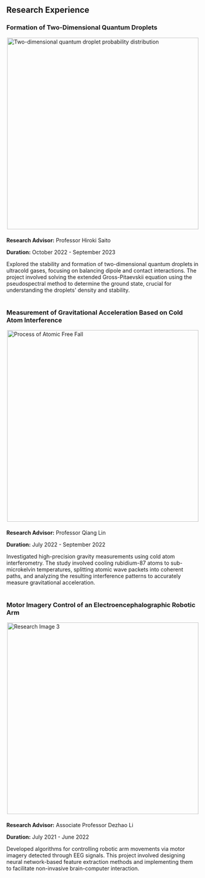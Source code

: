 <link rel="stylesheet" href="/assets/css/research_experience.css">

<section id="research-experience">
  <h2>Research Experience</h2>

  <div class="research-item" style="margin-bottom: 40px;">
    <h3>Formation of Two-Dimensional Quantum Droplets</h3>
    <img src="{{ site.baseurl }}/assets/img/quantum_droplets.png" alt="Two-dimensional quantum droplet probability distribution" style="width: 500px; height: auto; margin-bottom: 20px; display: block; margin-left: auto; margin-right: auto;">
    <div>
      <p><strong>Research Advisor:</strong> Professor Hiroki Saito</p>
      <p><strong>Duration:</strong> October 2022 - September 2023</p>
      <p>Explored the stability and formation of two-dimensional quantum droplets in ultracold gases, focusing on balancing dipole and contact interactions. The project involved solving the extended Gross-Pitaevskii equation using the pseudospectral method to determine the ground state, crucial for understanding the droplets' density and stability.</p>
    </div>
  </div>

  <div class="research-item" style="margin-bottom: 40px;">
    <h3>Measurement of Gravitational Acceleration Based on Cold Atom Interference</h3>
    <img src="{{ site.baseurl }}/assets/img/Atomic.png" alt="Process of Atomic Free Fall" style="width: 500px; height: auto; margin-bottom: 20px; display: block; margin-left: auto; margin-right: auto;">
    <div>
      <p><strong>Research Advisor:</strong> Professor Qiang Lin</p>
      <p><strong>Duration:</strong> July 2022 - September 2022</p>
      <p>Investigated high-precision gravity measurements using cold atom interferometry. The study involved cooling rubidium-87 atoms to sub-microkelvin temperatures, splitting atomic wave packets into coherent paths, and analyzing the resulting interference patterns to accurately measure gravitational acceleration.</p>
    </div>
  </div>

  <div class="research-item">
    <h3>Motor Imagery Control of an Electroencephalographic Robotic Arm</h3>
    <img src="{{ site.baseurl }}/assets/img/EEG.png" alt="Research Image 3" style="width: 500px; height: auto; margin-bottom: 20px; display: block; margin-left: auto; margin-right: auto;">
    <div>
      <p><strong>Research Advisor:</strong> Associate Professor Dezhao Li</p>
      <p><strong>Duration:</strong> July 2021 - June 2022</p>
      <p>Developed algorithms for controlling robotic arm movements via motor imagery detected through EEG signals. This project involved designing neural network-based feature extraction methods and implementing them to facilitate non-invasive brain-computer interaction.</p>
    </div>
  </div>
</section>
